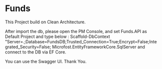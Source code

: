 # Funds

This Project build on Clean Architecture.

After import the db, please open the PM Console, and set Funds.API as Default Project and type below : 
Scaffold-DbContext "Server=.;Database=FundsDB;Trusted_Connection=True;Encrypt=False;Integrated_Security=False; Microfost.EntityFrameworkCore.SqlServer 
and connect to the DB via EF Core.

You can use the Swagger UI.
Thank You.
